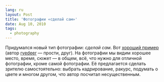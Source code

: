 ```yaml
---
lang: ru
layout: Post
title: 'Фотографии «сделай сам»'
date: Aug 10, 2010
tags:
  - photography
---
```


Придумался новый тип фотографии: *сделай сам*. Вот [хороший пример](http://wow.sapegin.me/image/3d2S2B083B1J/zez_1008_08.jpg) (автор [ryedeer](http://ryedeer.livejournal.com/) — прости, друг). На фотографии мы видим хорошее место, время, сюжет — в общем, всё, что нужно для отличной фотографии, кроме самой фотографии. Её предлагается сделать зрителю самостоятельно: выбрать кадрирование, ракурс, подумать о цвете и многом другом, что автор посчитал несущественным.
